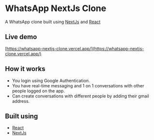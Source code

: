 # WhatsApp NextJs Clone
A WhatsApp clone built using [NextJs](https://nextjs.org/) and [React](https://reactjs.org/)

## Live demo
[https://whatsapp-nextjs-clone.vercel.app/](https://whatsapp-nextjs-clone.vercel.app/)

## How it works
- You login using Google Authentication.
- You have real-time messaging and 1 on 1 conversations with other people logged on the app.
- Can create conversations with different people by adding their gmail address.

## Built using
- [React](https://reactjs.org/)
- [NextJs](https://nextjs.org/)
